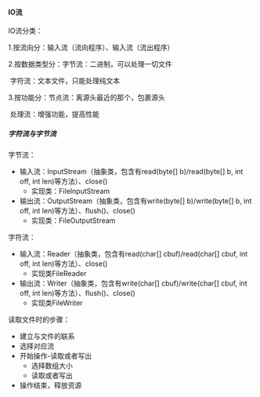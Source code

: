 #### IO流

IO流分类：

1.按流向分：输入流（流向程序）、输入流（流出程序）

2.按数据类型分：字节流：二进制，可以处理一切文件

​    				  字符流：文本文件，只能处理纯文本

3.按功能分：节点流：离源头最近的那个，包裹源头

​					   处理流：增强功能，提高性能



##### 字符流与字节流

字节流：

* 输入流：InputStream（抽象类，包含有read(byte[] b)/read(byte[] b, int off, int len)等方法）、close()
  * 实现类：FileInputStream
* 输出流：OutputStream（抽象类，包含有write(byte[] b)/write(byte[] b, int off, int len)等方法）、flush()、close()
  * 实现类：FileOutputStream

字符流：

* 输入流：Reader（抽象类，包含有read(char[] cbuf)/read(char[] cbuf, int off, int len)等方法）、close()
  * 实现类FileReader
* 输出流：Writer（抽象类，包含有write(char[] cbuf)/write(char[] cbuf, int off, int len)等方法）、flush()、close()
  * 实现类FileWriter

读取文件时的步骤：

* 建立与文件的联系
* 选择对应流
* 开始操作-读取或者写出
  * 选择数组大小
  * 读取或者写出
* 操作结束，释放资源
